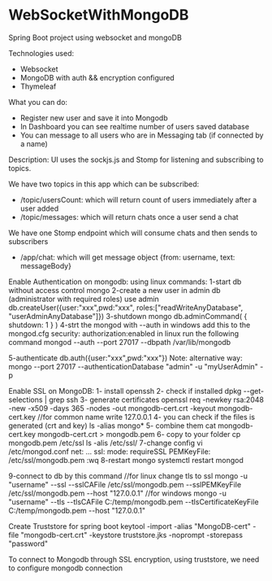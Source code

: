 # WebSocketWithMongoDB
Spring Boot project using websocket and mongoDB

Technologies used:
- Websocket
- MongoDB with auth && encryption configured
- Thymeleaf


What you can do:
- Register new user and save it into Mongodb
- In Dashboard you can see realtime number of users saved database
- You can message to all users who are in Messaging tab (if connected by a name)

Description:
UI uses the sockjs.js and Stomp for listening and subscribing to topics.

We have two topics in this app which can be subscribed:
- /topic/usersCount: which will return count of users immediately after a user added
- /topic/messages: which will return chats once a user send a chat

We have one Stomp endpoint which will consume chats and then sends to subscribers
- /app/chat: which will get message object {from: username, text: messageBody}

Enable Authentication on mongodb:
using linux commands:
1-start db without access control
	mongo
2-create a new user in admin db (administrator with required roles)
	use admin
	db.createUser({user:"xxx",pwd:"xxx", roles:["readWriteAnyDatabase", "userAdminAnyDatabase"]})
3-shutdown mongo
	db.adminCommand( { shutdown: 1 } )
4-strt the mongod with --auth
	in windows add this to the mongod.cfg
		security: 
			authorization:enabled
	in linux run the following command
		mongod --auth --port 27017 --dbpath /var/lib/mongodb
		
5-authenticate
	db.auth({user:"xxx",pwd:"xxx"})
Note: alternative way: mongo --port 27017  --authenticationDatabase "admin" -u "myUserAdmin" -p

Enable SSL on MongoDB:
1- install openssh
2- check if installed
	dpkg --get-selections | grep ssh
3- generate certificates
	openssl req -newkey rsa:2048 -new -x509 -days 365 -nodes -out mongodb-cert.crt -keyout mongodb-cert.key
	//for common name write 127.0.0.1
4- you can check if the files is generated (crt and key)
	ls -alias mongo*
5- combine them
	cat mongodb-cert.key mongodb-cert.crt > mongodb.pem
6- copy to your folder
	cp mongodb.pem /etc/ssl
	ls -alis /etc/ssl/
7-change config
	vi /etc/mongod.conf
		net: ...
			ssl: 
			    mode: requireSSL
			    PEMKeyFile: /etc/ssl/mongodb.pem
	:wq
8-restart mongo
	systemctl restart mongod

9-connect to db by this command
//for linux change tls to ssl
mongo -u "username" --ssl --sslCAFile /etc/ssl/mongodb.pem --sslPEMKeyFile /etc/ssl/mongodb.pem --host "127.0.0.1" 
//for windows
mongo -u "username" --tls --tlsCAFile C:/temp/mongodb.pem --tlsCertificateKeyFile C:/temp/mongodb.pem --host "127.0.0.1" 

Create Truststore for spring boot
keytool -import -alias "MongoDB-cert" -file "mongodb-cert.crt" -keystore truststore.jks -noprompt -storepass "password"

To connect to Mongodb through SSL encryption, using truststore, we need to configure mongodb connection




